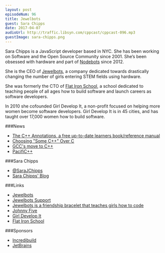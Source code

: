 ```yaml
---
layout: post
episodeNum: 96
title: Jewelbots
guest: Sara Chipps
date: 2017-04-07
audioUrl: http://traffic.libsyn.com/cppcast/cppcast-096.mp3
guestImage: sara-chipps.png
---
```


Sara Chipps is a JavaScript developer based in NYC. She has been working on Software and the Open Source Community since 2001. She’s been obsessed with hardware and part of [Nodebots](http://nodebots.com) since 2012. 

She is the CEO of [Jewelbots](http://jewelbots.com), a company dedicated towards drastically changing the number of girls entering STEM fields using hardware. 

She was formerly the CTO of [Flat Iron School](http://flatironschool.com), a school dedicated to teaching people of all ages how to build software and launch careers as software developers. 

In 2010 she cofounded Girl Develop It, a non-profit focused on helping more women become software developers. Girl Develop It is in 45 cities, and has taught over 17,000 women how to build software. 

###News

 - [The C++ Annotations, a free up-to-date learners book/reference manual](https://fbb-git.github.io/cppannotations/cppannotations/html/index.html)
 - [Choosing "Some C++" Over C](https://medium.com/@davidtstrauss/choosing-some-c-over-c-f5acb3dce4f5)
 - [GCC's move to C++](https://lwn.net/Articles/542457/)
 - [PacifiC++](https://www.pacificplusplus.com/)
 
###Sara Chipps

 - [@SaraJChipps](https://twitter.com/SaraJChipps)
 - [Sara Chipps' Blog](http://sarajchipps.com/)

###Links

 - [Jewelbots](https://jewelbots.com/)
 - [Jewelbots Support](https://jewelbots.com/pages/support)
 - [Jewelbots is a friendship bracelet that teaches girls how to code](https://techcrunch.com/2015/07/13/jewelbots-is-a-friendship-bracelet-that-teaches-girls-how-to-code/)
 - [Johnny Five](http://johnny-five.io/)
 - [Girl Develop It](https://www.girldevelopit.com/)
 - [Flat Iron School](https://flatironschool.com/)

###Sponsors

- [Incredibuild](https://www.incredibuild.com/cppoffer)
- [JetBrains](https://www.jetbrains.com/cpp/?utm_source=cppcast&utm_medium=podcast&utm_content=cppcast-podcast&utm_campaign=cpp)